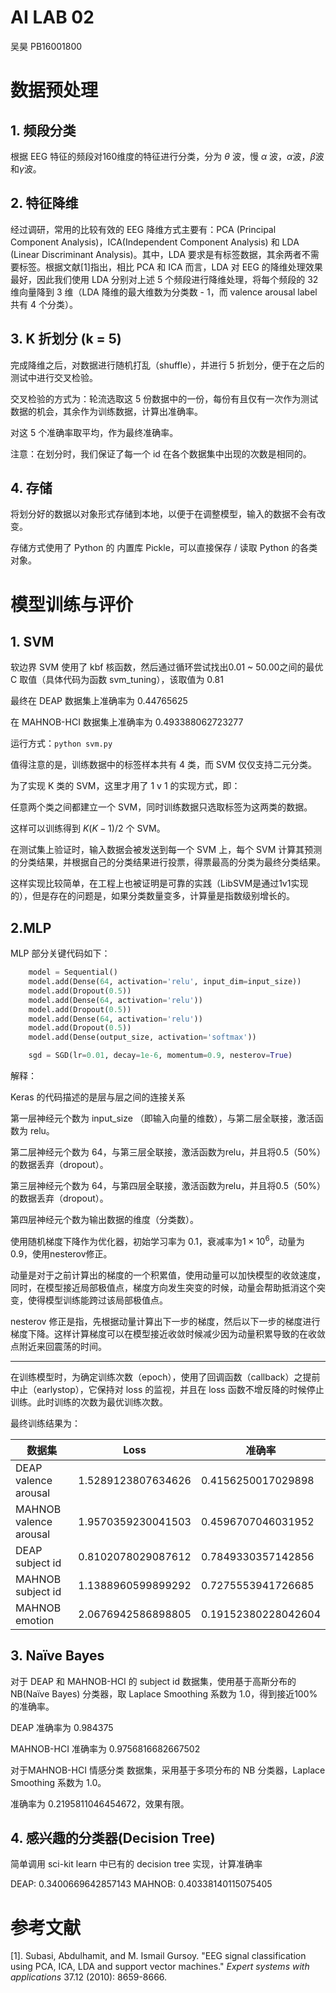 # AI LAB 02

吴昊 PB16001800

# 数据预处理

## 1. 频段分类

根据 EEG 特征的频段对160维度的特征进行分类，分为 $\theta$ 波，慢 $\alpha$ 波，$\alpha$波，$\beta$波和$\gamma$波。

## 2. 特征降维

经过调研，常用的比较有效的 EEG 降维方式主要有：PCA (Principal Component Analysis)，ICA(Independent Component Analysis) 和 LDA (Linear Discriminant Analysis)。其中，LDA 要求是有标签数据，其余两者不需要标签。根据文献[1]指出，相比 PCA 和 ICA 而言，LDA 对 EEG 的降维处理效果最好，因此我们使用 LDA 分别对上述 5 个频段进行降维处理，将每个频段的 32 维向量降到 3 维（LDA 降维的最大维数为分类数 - 1，而 valence arousal label 共有 4 个分类）。

## 3. K 折划分 (k = 5)

完成降维之后，对数据进行随机打乱（shuffle），并进行 5 折划分，便于在之后的测试中进行交叉检验。

交叉检验的方式为：轮流选取这 5 份数据中的一份，每份有且仅有一次作为测试数据的机会，其余作为训练数据，计算出准确率。

 对这 5 个准确率取平均，作为最终准确率。

注意：在划分时，我们保证了每一个 id 在各个数据集中出现的次数是相同的。

## 4. 存储

将划分好的数据以对象形式存储到本地，以便于在调整模型，输入的数据不会有改变。

存储方式使用了 Python 的 内置库 Pickle，可以直接保存 / 读取 Python 的各类对象。

# 模型训练与评价

## 1. SVM

软边界 SVM 使用了 kbf 核函数，然后通过循环尝试找出0.01 ~ 50.00之间的最优 C 取值（具体代码为函数 svm_tuning），该取值为 0.81

最终在 DEAP 数据集上准确率为 0.44765625

在 MAHNOB-HCI 数据集上准确率为 0.493388062723277

运行方式：`python svm.py`

值得注意的是，训练数据中的标签样本共有 4 类，而 SVM 仅仅支持二元分类。

为了实现 K 类的 SVM，这里才用了 1 v 1 的实现方式，即：

任意两个类之间都建立一个 SVM，同时训练数据只选取标签为这两类的数据。

这样可以训练得到 $K(K-1)/2$ 个 SVM。

在测试集上验证时，输入数据会被发送到每一个 SVM 上，每个 SVM 计算其预测的分类结果，并根据自己的分类结果进行投票，得票最高的分类为最终分类结果。

这样实现比较简单，在工程上也被证明是可靠的实践（LibSVM是通过1v1实现的），但是存在的问题是，如果分类数量变多，计算量是指数级别增长的。

## 2.MLP

MLP 部分关键代码如下：

```python
    model = Sequential()
    model.add(Dense(64, activation='relu', input_dim=input_size))
    model.add(Dropout(0.5))
    model.add(Dense(64, activation='relu'))
    model.add(Dropout(0.5))
    model.add(Dense(64, activation='relu'))
    model.add(Dropout(0.5))
    model.add(Dense(output_size, activation='softmax'))

    sgd = SGD(lr=0.01, decay=1e-6, momentum=0.9, nesterov=True)
```

解释：

Keras 的代码描述的是层与层之间的连接关系

第一层神经元个数为 input_size （即输入向量的维数），与第二层全联接，激活函数为 relu。

第二层神经元个数为 64，与第三层全联接，激活函数为relu，并且将0.5（50%）的数据丢弃（dropout）。

第三层神经元个数为 64，与第四层全联接，激活函数为relu，并且将0.5（50%）的数据丢弃（dropout）。

第四层神经元个数为输出数据的维度（分类数）。

使用随机梯度下降作为优化器，初始学习率为 0.1，衰减率为$1\times10^6$，动量为0.9，使用nesterov修正。

动量是对于之前计算出的梯度的一个积累值，使用动量可以加快模型的收敛速度，同时，在模型接近局部极值点，梯度方向发生突变的时候，动量会帮助抵消这个突变，使得模型训练能跨过该局部极值点。

nesterov 修正是指，先根据动量计算出下一步的梯度，然后以下一步的梯度进行梯度下降。这样计算梯度可以在模型接近收敛时候减少因为动量积累导致的在收敛点附近来回震荡的时间。

----

在训练模型时，为确定训练次数（epoch），使用了回调函数（callback）之提前中止（earlystop），它保持对 loss 的监视，并且在 loss 函数不增反降的时候停止训练。此时训练的次数为最优训练次数。

最终训练结果为：

| 数据集 | Loss | 准确率 |
| ------ | ---- | ------ |
|DEAP valence arousal|1.5289123807634626|0.4156250017029898|
|MAHNOB valence arousal|1.9570359230041503|0.4596707046031952|
|DEAP subject id|0.8102078029087612|0.7849330357142856|
|MAHNOB subject id|1.1388960599899292|0.7275553941726685|
|MAHNOB emotion|2.0676942586898805|0.19152380228042604|

## 3. Naïve Bayes

对于 DEAP 和 MAHNOB-HCI 的 subject id 数据集，使用基于高斯分布的 NB(Naïve Bayes) 分类器，取 Laplace Smoothing 系数为 1.0，得到接近100%的准确率。

DEAP 准确率为 0.984375

MAHNOB-HCI 准确率为 0.9756816682667502

对于MAHNOB-HCI 情感分类 数据集，采用基于多项分布的 NB 分类器，Laplace Smoothing 系数为 1.0。

准确率为 0.2195811046454672，效果有限。

## 4. 感兴趣的分类器(Decision Tree)

简单调用 sci-kit learn 中已有的 decision tree 实现，计算准确率

DEAP: 0.3400669642857143
MAHNOB: 0.40338140115075405

# 参考文献

[1]. Subasi, Abdulhamit, and M. Ismail Gursoy. "EEG signal classification using PCA, ICA, LDA and support vector machines." *Expert systems with applications* 37.12 (2010): 8659-8666.